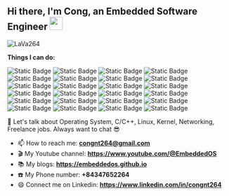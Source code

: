 ## Hi there, I'm Cong, an Embedded Software Engineer <img src="https://emojis.slackmojis.com/emojis/images/1531849430/4246/blob-sunglasses.gif?1531849430" width="30"/>

![LaVa264](https://komarev.com/ghpvc/?username=LaVa264)

**Things I can do:**

![Static Badge](https://img.shields.io/badge/-C-45b8d8?style=flat-square&logo=c&logoColor=white)
![Static Badge](https://img.shields.io/badge/-C++-45b8d8?style=flat-square&logo=cplusplusbuilder&logoColor=white&color=8DD6F9)
![Static Badge](https://img.shields.io/badge/-Python-45b8d8?style=flat-square&logo=python&logoColor=white&color=2496ED)
![Static Badge](https://img.shields.io/badge/-Assembly-45b8d8?style=flat-square&logo=esphome&logoColor=white&color=2088FF)
![Static Badge](https://img.shields.io/badge/-Embedded_OS-45b8d8?style=flat-square&logo=educative&logoColor=white&color=4285F4)
![Static Badge](https://img.shields.io/badge/-Embedded_Linux-45b8d8?style=flat-square&logo=linux&logoColor=white&color=3178C6)
![Static Badge](https://img.shields.io/badge/-Embedded_Firmware_MCU-45b8d8?style=flat-square&logo=amazonec2&logoColor=white&color=4000BF)
![Static Badge](https://img.shields.io/badge/-Linux_Kernel-45b8d8?style=flat-square&logo=linux&logoColor=white&color=311C87)
![Static Badge](https://img.shields.io/badge/-Networking-45b8d8?style=flat-square&logo=circuitverse&logoColor=white&color=430098)
![Static Badge](https://img.shields.io/badge/-TCP_IP-45b8d8?style=flat-square&logo=overcast&logoColor=white&color=B7178C)
![Static Badge](https://img.shields.io/badge/-WiFi_BLE-45b8d8?style=flat-square&logo=overcast&logoColor=white&color=E10098)
![Static Badge](https://img.shields.io/badge/-Network_Security-45b8d8?style=flat-square&logo=awssecretsmanager&logoColor=white&color=CC6699)
![Static Badge](https://img.shields.io/badge/-Bootloader-45b8d8?style=flat-square&logo=springboot&logoColor=white&color=DB7093)
![Static Badge](https://img.shields.io/badge/-BIOS_UEFI-45b8d8?style=flat-square&logo=springboot&logoColor=white&color=F05032)
![Static Badge](https://img.shields.io/badge/-Uboot-45b8d8?style=flat-square&logo=springboot&logoColor=white&color=E0234E)
![Static Badge](https://img.shields.io/badge/-Yocto-45b8d8?style=flat-square&logo=compilerexplorer&logoColor=white&color=DD1100)
![Static Badge](https://img.shields.io/badge/-FreeRTOS-45b8d8?style=flat-square&logo=tampermonkey&logoColor=white&color=CB3837)
![Static Badge](https://img.shields.io/badge/-x86_64_Arch-45b8d8?style=flat-square&logo=intel&logoColor=white&color=E34F26)
![Static Badge](https://img.shields.io/badge/-ARM_Arch-45b8d8?style=flat-square&logo=stmicroelectronics&logoColor=white&color=FB542B)
![Static Badge](https://img.shields.io/badge/-Docker-45b8d8?style=flat-square&logo=docker&logoColor=white&color=EC4A3F)
![Static Badge](https://img.shields.io/badge/-Load_balancer-45b8d8?style=flat-square&logo=awselasticloadbalancing&logoColor=white&color=F9A03C)
![Static Badge](https://img.shields.io/badge/-Firewall-45b8d8?style=flat-square&logo=springsecurity&logoColor=white&color=F7B93E)
![Static Badge](https://img.shields.io/badge/-Device_Driver_Model-45b8d8?style=flat-square&logo=modrinth&logoColor=white&color=47A248)
![Static Badge](https://img.shields.io/badge/-Debugger-45b8d8?style=flat-square&logo=quicklook&logoColor=white&color=green)

💬 Let's talk about Operating System, C/C++, Linux, Kernel, Networking, Freelance jobs. Always want to chat :sunglasses: 

- 📫 How to reach me: **congnt264@gmail.com**
- 🎬 My Youtube channel: **https://www.youtube.com/@EmbeddedOS**
- 📚 My blogs: **https://embeddedos.github.io**
- ☎️ My Phone number: **+84347652264**
- 😄 Connect me on Linkedin: **https://www.linkedin.com/in/congnt264**

<!--
**LaVa264/LaVa264** is a ✨ _special_ ✨ repository because its `README.md` (this file) appears on your GitHub profile.

Here are some ideas to get you started:

- 🔭 I’m currently working on ...
- 🌱 I’m currently learning ...
- 👯 I’m looking to collaborate on ...
- 🤔 I’m looking for help with ...
- 💬 Ask me about ...
- 📫 How to reach me: ...
- 😄 Pronouns: ...
- ⚡ Fun fact: ...
-->
